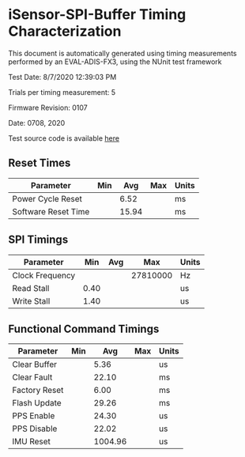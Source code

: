 # iSensor-SPI-Buffer Timing Characterization

This document is automatically generated using timing measurements performed by an EVAL-ADIS-FX3, using the NUnit test framework

Test Date: 8/7/2020 12:39:03 PM

Trials per timing measurement: 5

Firmware Revision: 0107

Date: 0708, 2020

Test source code is available [here](Test/iSensor-SPI-Buffer-Test/FunctionalTimingTests.cs)
## Reset Times

|Parameter|Min|Avg|Max|Units|
| --- | --- | --- | --- | --- |
|Power Cycle Reset||6.52||ms|
|Software Reset Time||15.94||ms|
## SPI Timings

|Parameter|Min|Avg|Max|Units|
| --- | --- | --- | --- | --- |
|Clock Frequency|||27810000|Hz|
|Read Stall|0.40|||us|
|Write Stall|1.40|||us|
## Functional Command Timings

|Parameter|Min|Avg|Max|Units|
| --- | --- | --- | --- | --- |
|Clear Buffer||5.36||us|
|Clear Fault||22.10||ms|
|Factory Reset||6.00||ms|
|Flash Update||29.26||ms|
|PPS Enable||24.30||us|
|PPS Disable||22.02||us|
|IMU Reset||1004.96||us|

